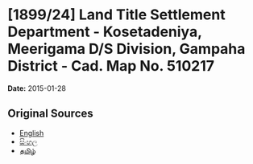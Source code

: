 # [1899/24] Land Title Settlement Department - Kosetadeniya, Meerigama D/S Division, Gampaha District - Cad. Map No. 510217

**Date:** 2015-01-28

## Original Sources

- [English](https://documents.gov.lk/view/extra-gazettes/2015/1/1899-24_E.pdf)
- [සිංහල](https://documents.gov.lk/view/extra-gazettes/2015/1/1899-24_S.pdf)
- [தமிழ்](https://documents.gov.lk/view/extra-gazettes/2015/1/1899-24_T.pdf)
